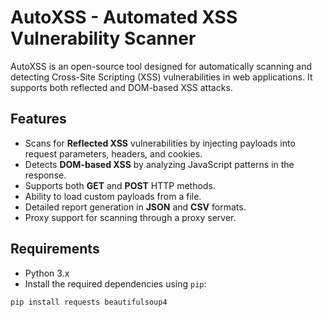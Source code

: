 # AutoXSS - Automated XSS Vulnerability Scanner

AutoXSS is an open-source tool designed for automatically scanning and detecting Cross-Site Scripting (XSS) vulnerabilities in web applications. It supports both reflected and DOM-based XSS attacks. 

## Features
- Scans for **Reflected XSS** vulnerabilities by injecting payloads into request parameters, headers, and cookies.
- Detects **DOM-based XSS** by analyzing JavaScript patterns in the response.
- Supports both **GET** and **POST** HTTP methods.
- Ability to load custom payloads from a file.
- Detailed report generation in **JSON** and **CSV** formats.
- Proxy support for scanning through a proxy server.

## Requirements
- Python 3.x
- Install the required dependencies using `pip`:

```bash
pip install requests beautifulsoup4
